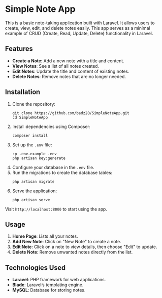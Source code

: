 <h1>Simple Note App</h1>

<p>This is a basic note-taking application built with Laravel. It allows users to create, view, edit, and delete notes easily. This app serves as a minimal example of CRUD (Create, Read, Update, Delete) functionality in Laravel.</p>

<h2>Features</h2>
<ul>
  <li><strong>Create a Note</strong>: Add a new note with a title and content.</li>
  <li><strong>View Notes</strong>: See a list of all notes created.</li>
  <li><strong>Edit Notes</strong>: Update the title and content of existing notes.</li>
  <li><strong>Delete Notes</strong>: Remove notes that are no longer needed.</li>
</ul>

<h2>Installation</h2>
<ol>
  <li>Clone the repository:
    <pre><code>git clone https://github.com/badz20/SimpleNoteApp.git
cd SimpleNoteApp</code></pre>
  </li>
  <li>Install dependencies using Composer:
    <pre><code>composer install</code></pre>
  </li>
  <li>Set up the <code>.env</code> file:
    <pre><code>cp .env.example .env
php artisan key:generate</code></pre>
  </li>
  <li>Configure your database in the <code>.env</code> file.</li>
  <li>Run the migrations to create the database tables:
    <pre><code>php artisan migrate</code></pre>
  </li>
  <li>Serve the application:
    <pre><code>php artisan serve</code></pre>
  </li>
</ol>

<p>Visit <code>http://localhost:8000</code> to start using the app.</p>

<h2>Usage</h2>
<ol>
  <li><strong>Home Page</strong>: Lists all your notes.</li>
  <li><strong>Add New Note</strong>: Click on "New Note" to create a note.</li>
  <li><strong>Edit Note</strong>: Click on a note to view details, then choose "Edit" to update.</li>
  <li><strong>Delete Note</strong>: Remove unwanted notes directly from the list.</li>
</ol>

<h2>Technologies Used</h2>
<ul>
  <li><strong>Laravel</strong>: PHP framework for web applications.</li>
  <li><strong>Blade</strong>: Laravel’s templating engine.</li>
  <li><strong>MySQL</strong>: Database for storing notes.</li>
</ul>
